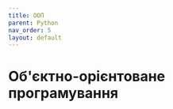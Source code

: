 ```yaml
---
title: ООП
parent: Python
nav_order: 5
layout: default
---
```


# Об'єктно-орієнтоване програмування